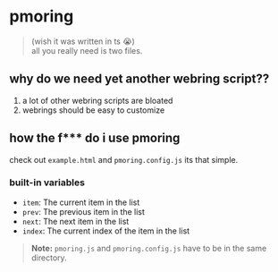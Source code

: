 # pmoring
> (wish it was written in ts :sob:)<br>
> all you really need is two files.
## why do we need yet another webring script??
1. a lot of other webring scripts are bloated
2. webrings should be easy to customize
## how the f*** do i use pmoring
check out `example.html` and `pmoring.config.js` its that simple.
### built-in variables
- `item`: The current item in the list
- `prev`: The previous item in the list
- `next`: The next item in the list
- `index`: The current index of the item in the list

> **Note:** `pmoring.js` and `pmoring.config.js` have to be in the same directory.